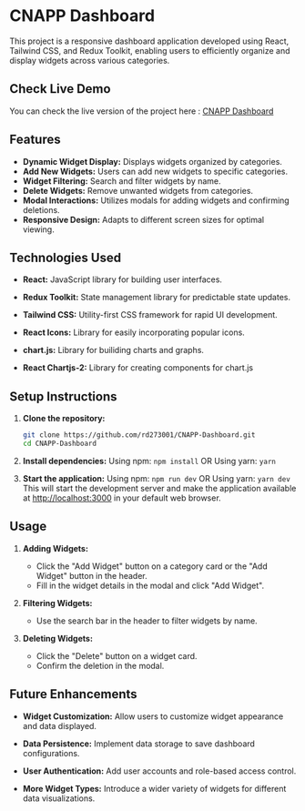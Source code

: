 # CNAPP Dashboard

This project is a responsive dashboard application developed using React, Tailwind CSS, and Redux Toolkit, enabling users to efficiently organize and display widgets across various categories.

## Check Live Demo

You can check the live version of the project here : [CNAPP Dashboard](https://cnapp-dashbaord.vercel.app/)

## Features

- **Dynamic Widget Display:**  Displays widgets organized by categories.
- **Add New Widgets:** Users can add new widgets to specific categories.
- **Widget Filtering:**  Search and filter widgets by name.
- **Delete Widgets:**  Remove unwanted widgets from categories.
- **Modal Interactions:** Utilizes modals for adding widgets and confirming deletions.
- **Responsive Design:**  Adapts to different screen sizes for optimal viewing.

## Technologies Used

- **React:** JavaScript library for building user interfaces.

- **Redux Toolkit:** State management library for predictable state updates.
- **Tailwind CSS:** Utility-first CSS framework for rapid UI development.
- **React Icons:** Library for easily incorporating popular icons.
- **chart.js:** Library for builiding charts and graphs.
- **React Chartjs-2:** Library for creating components for chart.js

## Setup Instructions

1. **Clone the repository:**

   ```bash
   git clone https://github.com/rd273001/CNAPP-Dashboard.git
   cd CNAPP-Dashboard
   ```

2. **Install dependencies:**
   Using npm: ```npm install```
   OR
   Using yarn: ```yarn```

3. **Start the application:**
   Using npm: ```npm run dev```
   OR
   Using yarn: ```yarn dev```
This will start the development server and make the application available at <http://localhost:3000> in your default web browser.

## Usage

1. **Adding Widgets:**

   - Click the "Add Widget" button on a category card or the "Add Widget" button in the header.
   - Fill in the widget details in the modal and click "Add Widget".

2. **Filtering Widgets:**

   - Use the search bar in the header to filter widgets by name.

3. **Deleting Widgets:**

   - Click the "Delete" button on a widget card.
   - Confirm the deletion in the modal.

## Future Enhancements

- **Widget Customization:** Allow users to customize widget appearance and data displayed.

- **Data Persistence:** Implement data storage to save dashboard configurations.

- **User Authentication:** Add user accounts and role-based access control.

- **More Widget Types:** Introduce a wider variety of widgets for different data visualizations.

